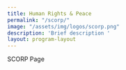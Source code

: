 ```yaml
---
title: Human Rights & Peace
permalink: "/scorp/"
image: "/assets/img/logos/scorp.png"
description: 'Brief description '
layout: program-layout
---
```


SCORP Page
